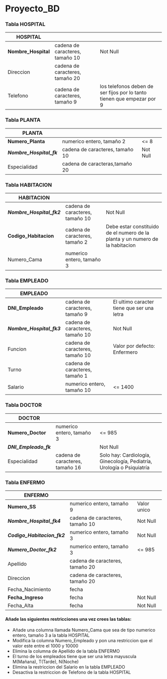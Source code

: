 # Proyecto_BD

### Tabla HOSPITAL

| HOSPITAL            |                                 |                                                                        |
|---------------------|---------------------------------|------------------------------------------------------------------------|
| **Nombre_Hospital** | cadena de caracteres, tamaño 10 | Not Null                                                               |
| Direccion           | cadena de caracteres, tamaño 20 |                                                                        |
| Telefono            | cadena de caracteres, tamaño 9  | los telefonos deben de ser fijos por lo tanto tienen que empezar por 9 |

### Tabla PLANTA

| PLANTA                   |                                 |          |
|--------------------------|---------------------------------|----------|
| **Numero_Planta**        | numerico entero, tamaño 2       | <= 8     |
| **_Nombre_Hospital_fk_** | cadena de caracteres, tamaño 10 | Not Null |
| Especialidad             | cadena de caracteras,tamaño 20  |          |

### Tabla HABITACION

| HABITACION                |                                 |                                                                               |
|---------------------------|---------------------------------|-------------------------------------------------------------------------------|
| **_Nombre_Hospital_fk2_** | cadena de caracteres, tamaño 10 | Not Null                                                                      |
| **Codigo_Habitacion**     | cadena de caracteres, tamaño 2  | Debe estar constituido de el numero de la planta y un numero de la habitacion |
| Numero_Cama               | numerico entero, tamaño 3       |                                                                               |

### Tabla EMPLEADO

| EMPLEADO                  |                                 |                                            |
|---------------------------|---------------------------------|--------------------------------------------|
| **DNI_Empleado**          | cadena de caracteres, tamaño 9  | El ultimo caracter tiene que ser una letra |
| **_Nombre_Hospital_fk3_** | cadena de caracteres, tamaño 10 | Not Null                                   |
| Funcion                   | cadena de caracteres, tamaño 10 | Valor por defecto: Enfermero               |
| Turno                     | cadena de caracteres, tamaño 1  |                                            |
| Salario                   | numerico entero, tamaño 10      | <= 1400                                    |

### Tabla DOCTOR

| DOCTOR                 |                                 |                                                                       |
|------------------------|---------------------------------|-----------------------------------------------------------------------|
| **Numero_Doctor**      | numerico entero, tamaño 3       | <= 985                                                                |
| **_DNI_Empleado_fk_**  |                                 | Not Null                                                              |
| Especialidad           | cadena de caracteres, tamaño 16 | Solo hay: Cardiología, Ginecología, Pediatría, Urología o Psiquiatría |

### Tabla ENFERMO

| ENFERMO                     |                                 |                 |
|-----------------------------|---------------------------------|-----------------|
| **Numero_SS**               | numerico entero, tamaño 9       | Valor unico     |
| **_Nombre_Hospital_fk4_**   | cadena de caracteres, tamaño 10 | Not Null        |
| **_Codigo_Habitacion_fk2_** | numerico entero, tamaño 3       | Not Null        |
| **_Numero_Doctor_fk2_**     | numerico entero, tamaño 3       | <= 985          |
| Apellido                    | cadena de caracteres, tamaño 20 |                 |
| Direccion                   | cadena de caracteres, tamaño 20 |                 |
| Fecha_Nacimiento            | fecha                           |                 |
| **Fecha_Ingreso**           | fecha                           | Not Null        |
| Fecha_Alta                  | fecha                           | Not Null        |


#### Añade las siguientes restricciones una vez crees las tablas:
* Añade una columna llamada Numero_Cama que sea de tipo numerico entero, tamaño 3 a la tabla HOSPITAL
* Modifica la columna Numero_Empleado y pon una restriccion que el valor este entre el 1000 y 10000
* Elimina la columna de Apellido de la tabla ENFERMO
* El turno de los empleados tiene que ser una letra mayuscula M(Mañana), T(Tarde), N(Noche)
* Elimina la restriccion del Salario en la tabla EMPLEADO
* Desactiva la restriccion de Telefono de la tabla HOSPITAL
